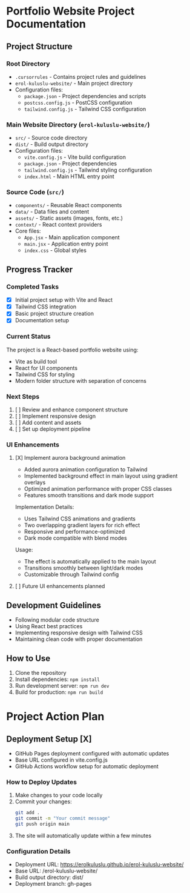 # Portfolio Website Project Documentation

## Project Structure

### Root Directory
- `.cursorrules` - Contains project rules and guidelines
- `erol-kuluslu-website/` - Main project directory
- Configuration files:
  - `package.json` - Project dependencies and scripts
  - `postcss.config.js` - PostCSS configuration
  - `tailwind.config.js` - Tailwind CSS configuration

### Main Website Directory (`erol-kuluslu-website/`)
- `src/` - Source code directory
- `dist/` - Build output directory
- Configuration files:
  - `vite.config.js` - Vite build configuration
  - `package.json` - Project dependencies
  - `tailwind.config.js` - Tailwind styling configuration
  - `index.html` - Main HTML entry point

### Source Code (`src/`)
- `components/` - Reusable React components
- `data/` - Data files and content
- `assets/` - Static assets (images, fonts, etc.)
- `context/` - React context providers
- Core files:
  - `App.jsx` - Main application component
  - `main.jsx` - Application entry point
  - `index.css` - Global styles

## Progress Tracker

### Completed Tasks
- [X] Initial project setup with Vite and React
- [X] Tailwind CSS integration
- [X] Basic project structure creation
- [X] Documentation setup

### Current Status
The project is a React-based portfolio website using:
- Vite as build tool
- React for UI components
- Tailwind CSS for styling
- Modern folder structure with separation of concerns

### Next Steps
1. [ ] Review and enhance component structure
2. [ ] Implement responsive design
3. [ ] Add content and assets
4. [ ] Set up deployment pipeline

### UI Enhancements
1. [X] Implement aurora background animation
   - Added aurora animation configuration to Tailwind
   - Implemented background effect in main layout using gradient overlays
   - Optimized animation performance with proper CSS classes
   - Features smooth transitions and dark mode support
   
   Implementation Details:
   - Uses Tailwind CSS animations and gradients
   - Two overlapping gradient layers for rich effect
   - Responsive and performance-optimized
   - Dark mode compatible with blend modes
   
   Usage:
   - The effect is automatically applied to the main layout
   - Transitions smoothly between light/dark modes
   - Customizable through Tailwind config

2. [ ] Future UI enhancements planned

## Development Guidelines
- Following modular code structure
- Using React best practices
- Implementing responsive design with Tailwind CSS
- Maintaining clean code with proper documentation

## How to Use
1. Clone the repository
2. Install dependencies: `npm install`
3. Run development server: `npm run dev`
4. Build for production: `npm run build`

# Project Action Plan

## Deployment Setup [X]
- GitHub Pages deployment configured with automatic updates
- Base URL configured in vite.config.js
- GitHub Actions workflow setup for automatic deployment

### How to Deploy Updates
1. Make changes to your code locally
2. Commit your changes:
   ```bash
   git add .
   git commit -m "Your commit message"
   git push origin main
   ```
3. The site will automatically update within a few minutes

### Configuration Details
- Deployment URL: https://erolkuluslu.github.io/erol-kuluslu-website/
- Base URL: /erol-kuluslu-website/
- Build output directory: dist/
- Deployment branch: gh-pages 